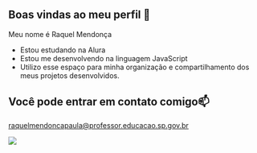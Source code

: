 ## Boas vindas ao meu perfil 🤎

Meu nome é Raquel Mendonça

- Estou estudando na Alura
- Estou me desenvolvendo na linguagem JavaScript
- Utilizo esse espaço para minha organização e compartilhamento dos meus projetos desenvolvidos.

## Você pode entrar em contato comigo📫

raquelmendoncapaula@professor.educacao.sp.gov.br


![](https://media1.tenor.com/m/nflVTtZ3SXUAAAAC/studying-reading.gif)

